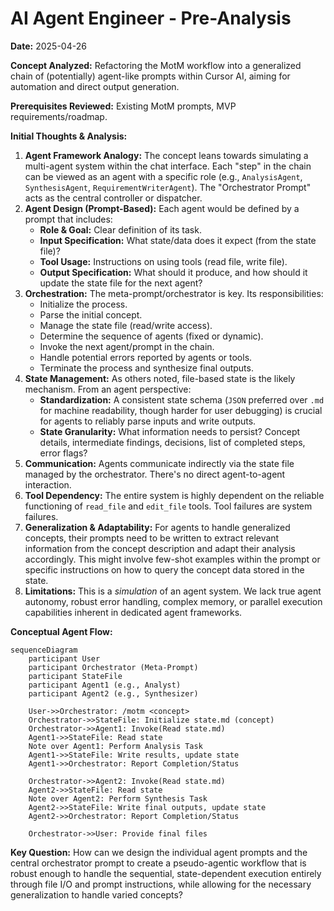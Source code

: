 # AI Agent Engineer - Pre-Analysis

**Date:** 2025-04-26

**Concept Analyzed:** Refactoring the MotM workflow into a generalized chain of (potentially) agent-like prompts within Cursor AI, aiming for automation and direct output generation.

**Prerequisites Reviewed:** Existing MotM prompts, MVP requirements/roadmap.

**Initial Thoughts & Analysis:**

1.  **Agent Framework Analogy:** The concept leans towards simulating a multi-agent system within the chat interface. Each "step" in the chain can be viewed as an agent with a specific role (e.g., `AnalysisAgent`, `SynthesisAgent`, `RequirementWriterAgent`). The "Orchestrator Prompt" acts as the central controller or dispatcher.
2.  **Agent Design (Prompt-Based):** Each agent would be defined by a prompt that includes:
    *   **Role & Goal:** Clear definition of its task.
    *   **Input Specification:** What state/data does it expect (from the state file)?
    *   **Tool Usage:** Instructions on using tools (read file, write file).
    *   **Output Specification:** What should it produce, and how should it update the state file for the next agent?
3.  **Orchestration:** The meta-prompt/orchestrator is key. Its responsibilities:
    *   Initialize the process.
    *   Parse the initial concept.
    *   Manage the state file (read/write access).
    *   Determine the sequence of agents (fixed or dynamic).
    *   Invoke the next agent/prompt in the chain.
    *   Handle potential errors reported by agents or tools.
    *   Terminate the process and synthesize final outputs.
4.  **State Management:** As others noted, file-based state is the likely mechanism. From an agent perspective:
    *   **Standardization:** A consistent state schema (`JSON` preferred over `.md` for machine readability, though harder for user debugging) is crucial for agents to reliably parse inputs and write outputs.
    *   **State Granularity:** What information needs to persist? Concept details, intermediate findings, decisions, list of completed steps, error flags?
5.  **Communication:** Agents communicate indirectly via the state file managed by the orchestrator. There's no direct agent-to-agent interaction.
6.  **Tool Dependency:** The entire system is highly dependent on the reliable functioning of `read_file` and `edit_file` tools. Tool failures are system failures.
7.  **Generalization & Adaptability:** For agents to handle generalized concepts, their prompts need to be written to extract relevant information from the concept description and adapt their analysis accordingly. This might involve few-shot examples within the prompt or specific instructions on how to query the concept data stored in the state.
8.  **Limitations:** This is a *simulation* of an agent system. We lack true agent autonomy, robust error handling, complex memory, or parallel execution capabilities inherent in dedicated agent frameworks.

**Conceptual Agent Flow:**

```mermaid
sequenceDiagram
    participant User
    participant Orchestrator (Meta-Prompt)
    participant StateFile
    participant Agent1 (e.g., Analyst)
    participant Agent2 (e.g., Synthesizer)

    User->>Orchestrator: /motm <concept>
    Orchestrator->>StateFile: Initialize state.md (concept)
    Orchestrator->>Agent1: Invoke(Read state.md)
    Agent1->>StateFile: Read state
    Note over Agent1: Perform Analysis Task
    Agent1->>StateFile: Write results, update state
    Agent1->>Orchestrator: Report Completion/Status

    Orchestrator->>Agent2: Invoke(Read state.md)
    Agent2->>StateFile: Read state
    Note over Agent2: Perform Synthesis Task
    Agent2->>StateFile: Write final outputs, update state
    Agent2->>Orchestrator: Report Completion/Status

    Orchestrator->>User: Provide final files
```

**Key Question:** How can we design the individual agent prompts and the central orchestrator prompt to create a pseudo-agentic workflow that is robust enough to handle the sequential, state-dependent execution entirely through file I/O and prompt instructions, while allowing for the necessary generalization to handle varied concepts? 